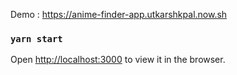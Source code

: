 

Demo : https://anime-finder-app.utkarshkpal.now.sh

### `yarn start`

Open [http://localhost:3000](http://localhost:3000) to view it in the browser.


